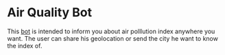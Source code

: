 # Air Quality Bot 
This [bot](https://t.me/AirIndexBot) is intended to inform you about air polllution index anywhere you want. The user can share his geolocation or send the city he want to know the index of.
